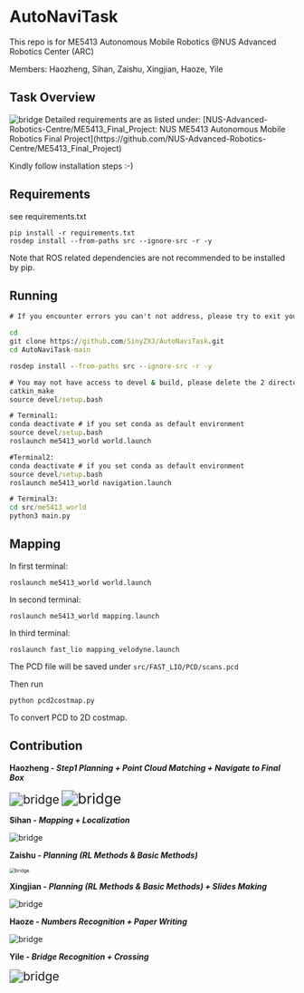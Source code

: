 # AutoNaviTask
 This repo is for ME5413 Autonomous Mobile Robotics @NUS Advanced Robotics Center (ARC)

Members: Haozheng, Sihan, Zaishu, Xingjian, Haoze, Yile

## Task Overview

<img src="pics\task_cover.png" alt="bridge" style="zoom:100%;" />
Detailed requirements are as listed under: [NUS-Advanced-Robotics-Centre/ME5413_Final_Project: NUS ME5413 Autonomous Mobile Robotics Final Project](https://github.com/NUS-Advanced-Robotics-Centre/ME5413_Final_Project)

Kindly follow installation steps :-)

## Requirements

see requirements.txt

```
pip install -r requirements.txt
rosdep install --from-paths src --ignore-src -r -y
```

Note that ROS related dependencies are not recommended to be installed by pip.

## Running

```bat
# If you encounter errors you can't not address, please try to exit your conda environment first.

cd
git clone https://github.com/SinyZXJ/AutoNaviTask.git
cd AutoNaviTask-main

rosdep install --from-paths src --ignore-src -r -y

# You may not have access to devel & build, please delete the 2 directories and run following commands.
catkin_make
source devel/setup.bash

# Terminal1:
conda deactivate # if you set conda as default environment
source devel/setup.bash
roslaunch me5413_world world.launch

#Terminal2:
conda deactivate # if you set conda as default environment
source devel/setup.bash
roslaunch me5413_world navigation.launch

# Terminal3:
cd src/me5413_world
python3 main.py
```

## Mapping
In first terminal:
```
roslaunch me5413_world world.launch
```

In second terminal:
```
roslaunch me5413_world mapping.launch
```

In third terminal:
```
roslaunch fast_lio mapping_velodyne.launch
```

The PCD file will be saved under ```src/FAST_LIO/PCD/scans.pcd```

Then run
```
python pcd2costmap.py
```
To convert PCD to 2D costmap.

## Contribution

**Haozheng - *Step1 Planning + Point Cloud Matching + Navigate to Final Box***

<img src="pics\t1plan.png" alt="bridge" style="zoom:150%;" />

<img src="pics\select.png" alt="bridge" style="zoom:180%;" />

**Sihan - *Mapping + Localization***

<img src="pics\mapping.png" alt="bridge" style="zoom:100%;" />

**Zaishu - *Planning (RL Methods & Basic Methods)***

<img src="pics\count.png" alt="bridge" style="zoom:60%;" />

**Xingjian - *Planning (RL Methods & Basic Methods) + Slides Making***

<img src="pics\rl.png" alt="bridge" style="zoom:100%;" />

**Haoze - *Numbers Recognition + Paper Writing***

<img src="pics\reco.png" alt="bridge" style="zoom:100%;" />

**Yile - *Bridge Recognition + Crossing***

<img src="pics\bridge.png" alt="bridge" style="zoom:150%;" />
